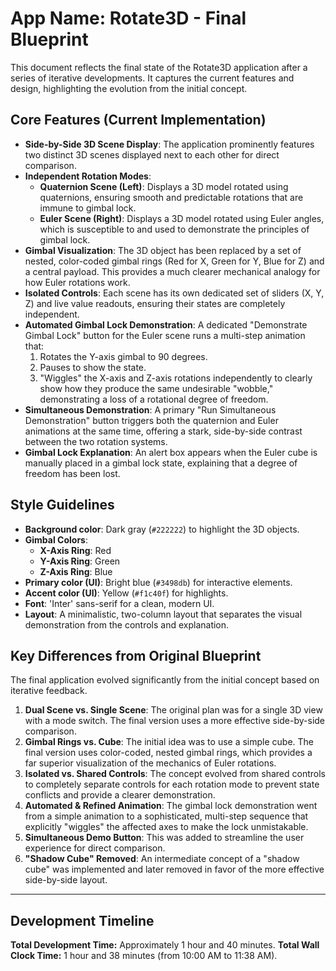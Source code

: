 # App Name: Rotate3D - Final Blueprint

This document reflects the final state of the Rotate3D application after a series of iterative developments. It captures the current features and design, highlighting the evolution from the initial concept.

## Core Features (Current Implementation)

- **Side-by-Side 3D Scene Display**: The application prominently features two distinct 3D scenes displayed next to each other for direct comparison.
- **Independent Rotation Modes**:
  - **Quaternion Scene (Left)**: Displays a 3D model rotated using quaternions, ensuring smooth and predictable rotations that are immune to gimbal lock.
  - **Euler Scene (Right)**: Displays a 3D model rotated using Euler angles, which is susceptible to and used to demonstrate the principles of gimbal lock.
- **Gimbal Visualization**: The 3D object has been replaced by a set of nested, color-coded gimbal rings (Red for X, Green for Y, Blue for Z) and a central payload. This provides a much clearer mechanical analogy for how Euler rotations work.
- **Isolated Controls**: Each scene has its own dedicated set of sliders (X, Y, Z) and live value readouts, ensuring their states are completely independent.
- **Automated Gimbal Lock Demonstration**: A dedicated "Demonstrate Gimbal Lock" button for the Euler scene runs a multi-step animation that:
  1. Rotates the Y-axis gimbal to 90 degrees.
  2. Pauses to show the state.
  3. "Wiggles" the X-axis and Z-axis rotations independently to clearly show how they produce the same undesirable "wobble," demonstrating a loss of a rotational degree of freedom.
- **Simultaneous Demonstration**: A primary "Run Simultaneous Demonstration" button triggers both the quaternion and Euler animations at the same time, offering a stark, side-by-side contrast between the two rotation systems.
- **Gimbal Lock Explanation**: An alert box appears when the Euler cube is manually placed in a gimbal lock state, explaining that a degree of freedom has been lost.

## Style Guidelines

- **Background color**: Dark gray (`#222222`) to highlight the 3D objects.
- **Gimbal Colors**:
    - **X-Axis Ring**: Red
    - **Y-Axis Ring**: Green
    - **Z-Axis Ring**: Blue
- **Primary color (UI)**: Bright blue (`#3498db`) for interactive elements.
- **Accent color (UI)**: Yellow (`#f1c40f`) for highlights.
- **Font**: 'Inter' sans-serif for a clean, modern UI.
- **Layout**: A minimalistic, two-column layout that separates the visual demonstration from the controls and explanation.

## Key Differences from Original Blueprint

The final application evolved significantly from the initial concept based on iterative feedback.

1.  **Dual Scene vs. Single Scene**: The original plan was for a single 3D view with a mode switch. The final version uses a more effective side-by-side comparison.
2.  **Gimbal Rings vs. Cube**: The initial idea was to use a simple cube. The final version uses color-coded, nested gimbal rings, which provides a far superior visualization of the mechanics of Euler rotations.
3.  **Isolated vs. Shared Controls**: The concept evolved from shared controls to completely separate controls for each rotation mode to prevent state conflicts and provide a clearer demonstration.
4.  **Automated & Refined Animation**: The gimbal lock demonstration went from a simple animation to a sophisticated, multi-step sequence that explicitly "wiggles" the affected axes to make the lock unmistakable.
5.  **Simultaneous Demo Button**: This was added to streamline the user experience for direct comparison.
6.  **"Shadow Cube" Removed**: An intermediate concept of a "shadow cube" was implemented and later removed in favor of the more effective side-by-side layout.

---

## Development Timeline

**Total Development Time:** Approximately 1 hour and 40 minutes.
**Total Wall Clock Time:** 1 hour and 38 minutes (from 10:00 AM to 11:38 AM).
